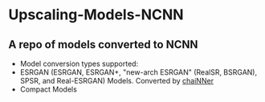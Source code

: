 # Upscaling-Models-NCNN
## A repo of models converted to NCNN
 - Model conversion types supported:
 - ESRGAN (ESRGAN, ESRGAN+, "new-arch ESRGAN" (RealSR, BSRGAN), SPSR, and Real-ESRGAN) Models. Converted by <a href="https://github.com/chaiNNer-org/chaiNNer">chaiNNer</a>
 - Compact Models
